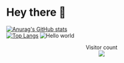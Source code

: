 # Hey there :wave:
[![Anurag's GitHub stats](https://github-readme-stats.vercel.app/api?username=efojug&count_private=true&show_icons=true&include_all_commits=true&theme=vue)](https://github.com/anuraghazra/github-readme-stats)  
[![Top Langs](https://github-readme-stats.vercel.app/api/top-langs/?username=efojug&layout=compact&theme=vue)](https://github.com/anuraghazra/github-readme-stats)
<img src="https://raw.githubusercontent.com/sagar-viradiya/sagar-viradiya/master/resources/banner.png" alt="Hello world">
<p align="center"> 
  Visitor count<br>
  <img src="https://profile-counter.glitch.me/efojug/count.svg" />
</p>
